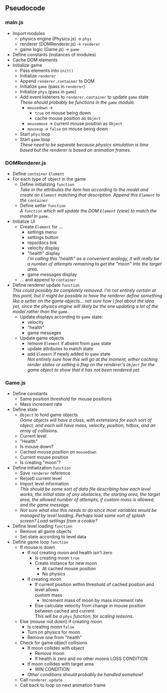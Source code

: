 ## Pseudocode

### main.js

- Import modules
  - physics engine (Physics.js) &rarr; `phys`
  - renderer (DOMRenderer.js) &rarr; `renderer`
  - game logic (Game.js) &rarr; `game`
- Define constants (instances of modules)
- Cache DOM elements
- Initialize game
  - Pass elements into `init()`
  - Initialize `renderer`
  - Append `renderer.container` to DOM
  - Initialize `game` (pass in `renderer`)
  - Initialize `phys` (pass in `game`)
  - Add event listeners to `renderer.container` to update `game` state <br/>
    *These should probably be functions in the `game` module.*
    - `mousedown` &rarr;
      - `true` on mouse being down
      - cache mouse position as `Object`
    - `mousemove` &rarr; current mouse position as `Object`
    - `mouseup` &rarr; `false` on mouse being down
  - Start `phys` loop
  - Start `game` loop <br/>
    *These need to be separate because physics simulation is time based but the
    renderer is based on animation frames.*

### DOMRenderer.js

- Define `container` `Element`
- For each type of object in the game
  - Define initializing `function` <br/>
    *Take in the attributes the item has according to the model and create an
    `Element` matching that description. Append this `Element` to the
    `container`*
  - Define setter `function` <br/>
    *A `function` which will update the DOM `Element` (view) to match the model
    in `game`.*
- Initialize UI
  - Create `Element` for ...
    - settings menu
    - settings button
    - repo/docs link
    - velocity display
    - "health" display <br/>
      *I'm calling this "health" as a convenient analogy, it will really be a
      number of attempts remaining to get the "moon" into the target area.*
    - game messages display
  - ... and append to `container`
- Define renderer update `function` <br/>
  *This could possibly be completely removed. I'm not entirely certain at this 
  point, but it might be possible to have the renderer define something like a 
  setter on the game objects... not sure how I feel about the idea yet, since
  the physics engine will likely be the one updating a lot of the model rather
  than the `game`.*
  - Update displays according to `game` state:
    - velocity
    - "health"
    - game messages
  - Update game objects
    - remove `Element` if absent from `game` state
    - update attributes to match state
    - add `Element` if newly added to `game` state <br/>
      *Not entirely sure how this will go at the moment, either caching render
      states or setting a flag on the renderer's `Object` for the game object to
      show that it has not been rendered yet.*

### Game.js

- Define constants
  - Same position threshold for mouse positions
  - Mass increment rate
- Define state
  - `Object` to hold game objects <br/>
    *Game objects will have a class, with extensions for each sort of object,
    and each will have mass, velocity, position, hitbox, and an array of
    collisions.*
  - Current level
  - "Health"
  - Is mouse down?
  - Cached mouse position on `mousedown`
  - Current mouse position
  - Is creating "moon"?
- Define initialization `function`
  - Save `renderer` reference
  - Re(set) current level
  - Import level information <br/>
    *This should be some sort of data file describing how each level works, the 
    initial state of any obstacles, the starting area, the target area, the
    allowed number of attempts, if custom mass is allowed, and the game
    message.*
  - *Not sure what else this needs to do since most variables would be managed
    by level loading. Perhaps load some sort of splash screen? Load settings
    from a cookie?*
- Define level loading `function`
  - Remove all game objects
  - Set state according to level data
- Define game loop `function`
  - If mouse is down
    - If not creating moon and health isn't zero
      - Is creating moon `true`
      - Create instance for new moon
        - At cached mouse position
        - No physics
    - If creating moon
      - If current position within threshold of cached position and level allows   
        custom mass
        - Increment mass of moon by mass increment rate
      - Else calculate velocity from change in mouse position between cached and
        current <br/>
        *This will be a `phys` function, for scaling reasons.*
  - Else (mouse not down) if creating moon
    - Is creating moon `false`
    - Turn on physics for moon
    - Remove one from "health"
  - Check for game object collisions
    - If moon collides with object
      - Remove moon
      - If health is zero and no other moons LOSS CONDITION
    - If moon collides with target area
      - WIN CONDITION
    - *Other conditions should probably be handled somehow!*
  - Call `renderer.update`
  - Call back to loop on next animation frame
